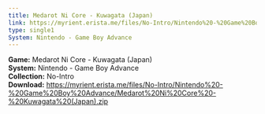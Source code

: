 ```yaml
---
title: Medarot Ni Core - Kuwagata (Japan)
link: https://myrient.erista.me/files/No-Intro/Nintendo%20-%20Game%20Boy%20Advance/Medarot%20Ni%20Core%20-%20Kuwagata%20(Japan).zip
type: single1
System: Nintendo - Game Boy Advance
---
```

<b>Game:</b> Medarot Ni Core - Kuwagata (Japan)<br>
<b>System:</b> Nintendo - Game Boy Advance<br>
<b>Collection:</b> No-Intro<br>
<b>Download:</b> https://myrient.erista.me/files/No-Intro/Nintendo%20-%20Game%20Boy%20Advance/Medarot%20Ni%20Core%20-%20Kuwagata%20(Japan).zip